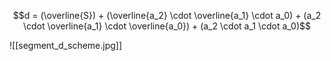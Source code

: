 $$d = (\overline{S}) + (\overline{a_2} \cdot \overline{a_1} \cdot  a_0) + (a_2 \cdot \overline{a_1} \cdot  \overline{a_0}) + (a_2 \cdot  a_1 \cdot a_0)$$

![[segment_d_scheme.jpg]]
